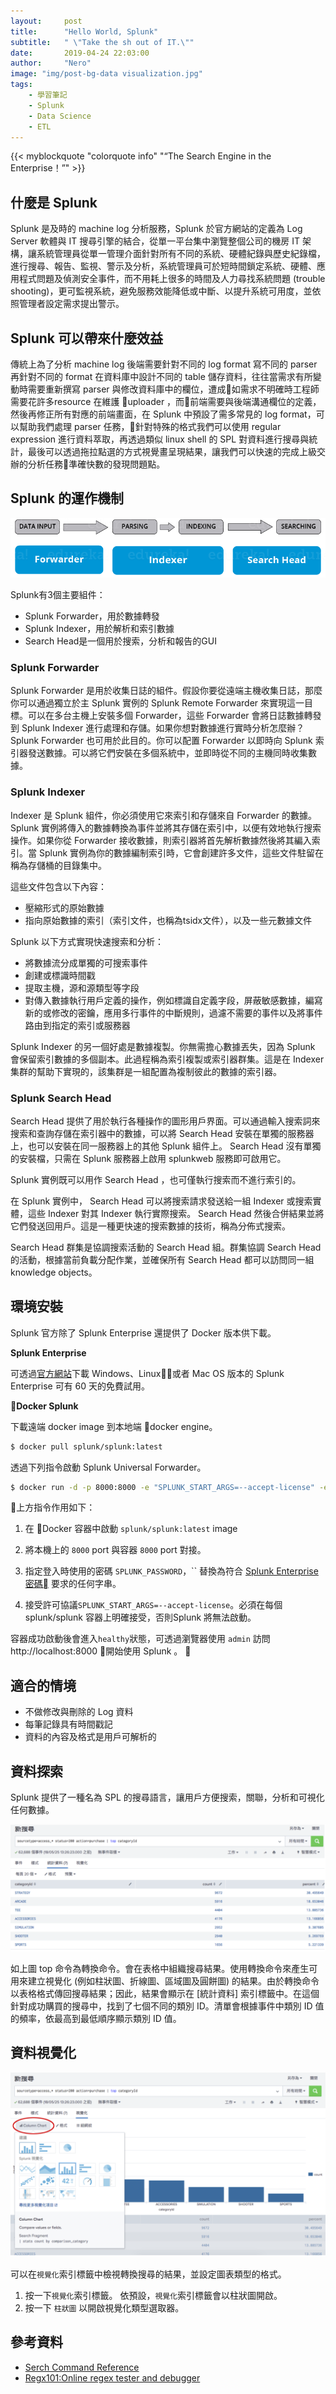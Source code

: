 ```yaml
---
layout:     post
title:      "Hello World, Splunk"
subtitle:   " \"Take the sh out of IT.\""
date:       2019-04-24 22:03:00
author:     "Nero"
image: "img/post-bg-data visualization.jpg"
tags:
    - 學習筆記
    - Splunk
    - Data Science
    - ETL
---
```


{{< myblockquote "colorquote info" "“The Search Engine in the Enterprise！”" >}}


## 什麼是 Splunk


Splunk 是及時的 machine log 分析服務，Splunk 於官方網站的定義為 Log Server 軟體與 IT 搜尋引擎的結合，從單一平台集中瀏覽整個公司的機房 IT 架構，讓系統管理員從單一管理介面針對所有不同的系統、硬體紀錄與歷史紀錄檔，進行搜尋、報告、監視、警示及分析，系統管理員可於短時間鎖定系統、硬體、應用程式問題及偵測安全事件，而不用耗上很多的時間及人力尋找系統問題 (trouble shooting)，更可監視系統，避免服務效能降低或中斷、以提升系統可用度，並依照管理者設定需求提出警示。

## Splunk 可以帶來什麼效益


傳統上為了分析 machine log 後端需要針對不同的 log format 寫不同的 parser 再針對不同的 format 在資料庫中設計不同的 table 儲存資料，往往當需求有所變動時需要重新撰寫 parser 與修改資料庫中的欄位，遭成如需求不明確時工程師需要花許多resource 在維護 uploader ，而前端需要與後端溝通欄位的定義，然後再修正所有對應的前端畫面，在 Splunk 中預設了需多常見的 log format，可以幫助我們處理 parser 任務，針對特殊的格式我們可以使用 regular expression 進行資料萃取，再透過類似 linux shell 的 SPL 對資料進行搜尋與統計，最後可以透過拖拉點選的方式視覺畫呈現結果，讓我們可以快速的完成上級交辦的分析任務準確快數的發現問題點。

## Splunk 的運作機制


![](/img/in-post/2019-04-24-how-world-splunk/splunk-components.png)

Splunk有3個主要組件：
- Splunk Forwarder，用於數據轉發
- Splunk Indexer，用於解析和索引數據
- Search Head是一個用於搜索，分析和報告的GUI

### Splunk Forwarder

Splunk Forwarder 是用於收集日誌的組件。假設你要從遠端主機收集日誌，那麼你可以通過獨立於主  Splunk 實例的 Splunk Remote Forwarder 來實現這一目標。可以在多台主機上安裝多個 Forwarder，這些 Forwarder 會將日誌數據轉發到 Splunk Indexer 進行處理和存儲。如果你想對數據進行實時分析怎麼辦？Splunk Forwarder 也可用於此目的。你可以配置 Forwarder 以即時向 Splunk 索引器發送數據。可以將它們安裝在多個系統中，並即時從不同的主機同時收集數據。

### Splunk Indexer

Indexer 是 Splunk 組件，你必須使用它來索引和存儲來自 Forwarder 的數據。Splunk 實例將傳入的數據轉換為事件並將其存儲在索引中，以便有效地執行搜索操作。如果你從 Forwarder 接收數據，則索引器將首先解析數據然後將其編入索引。當 Splunk 實例為你的數據編制索引時，它會創建許多文件，這些文件駐留在稱為存儲桶的目錄集中。

這些文件包含以下內容：

- 壓縮形式的原始數據
- 指向原始數據的索引（索引文件，也稱為tsidx文件），以及一些元數據文件


Splunk 以下方式實現快速搜索和分析：

- 將數據流分成單獨的可搜索事件
- 創建或標識時間戳
- 提取主機，源和源類型等字段
- 對傳入數據執行用戶定義的操作，例如標識自定義字段，屏蔽敏感數據，編寫新的或修改的密鑰，應用多行事件的中斷規則，過濾不需要的事件以及將事件路由到指定的索引或服務器

Splunk Indexer 的另一個好處是數據複製。你無需擔心數據丟失，因為 Splunk 會保留索引數據的多個副本。此過程稱為索引複製或索引器群集。這是在 Indexer 集群的幫助下實現的，該集群是一組配置為複制彼此的數據的索引器。

### Splunk Search Head

Search Head 提供了用於執行各種操作的圖形用戶界面。可以通過輸入搜索詞來搜索和查詢存儲在索引器中的數據，可以將 Search Head 安裝在單獨的服務器上，也可以安裝在同一服務器上的其他 Splunk 組件上。 Search Head 沒有單獨的安裝檔，只需在 Splunk 服務器上啟用 splunkweb 服務即可啟用它。

Splunk 實例既可以用作 Search Head ，也可僅執行搜索而不進行索引的。

在 Splunk 實例中， Search Head 可以將搜索請求發送給一組 Indexer 或搜索實體，這些 Indexer 對其 Indexer 執行實際搜索。 Search Head 然後合併結果並將它們發送回用戶。這是一種更快速的搜索數據的技術，稱為分佈式搜索。

Search Head 群集是協調搜索活動的 Search Head 組。群集協調 Search Head 的活動，根據當前負載分配作業，並確保所有 Search Head 都可以訪問同一組 knowledge objects。

## 環境安裝


Splunk 官方除了 Splunk Enterprise 還提供了 Docker 版本供下載。

**Splunk Enterprise**

可透過[官方網站](https://www.splunk.com/zh-hant_cn/download/splunk-enterprise.html)下載 Windows、Linux或者 Mac OS 版本的 Splunk Enterprise 可有 60 天的免費試用。

**Docker Splunk**

下載遠端 docker image 到本地端 docker engine。

``` bash
$ docker pull splunk/splunk:latest
```
透過下列指令啟動 Splunk Universal Forwarder。

```bash
$ docker run -d -p 8000:8000 -e "SPLUNK_START_ARGS=--accept-license" -e "SPLUNK_PASSWORD=" --name splunk splunk/splunk:latest
```

上方指令作用如下：

1. 在 Docker 容器中啟動 `splunk/splunk:latest` image

2. 將本機上的 `8000` port 與容器 `8000` port 對接。

3. 指定登入時使用的密碼 `SPLUNK_PASSWORD`，`` 替換為符合 [Splunk Enterprise 密碼](https://docs.splunk.com/Documentation/Splunk/latest/Security/Configurepasswordsinspecfile) 要求的任何字串。

4. 接受許可協議`SPLUNK_START_ARGS=--accept-license`。必須在每個splunk/splunk 容器上明確接受，否則Splunk 將無法啟動。

容器成功啟動後會進入`healthy`狀態，可透過瀏覽器使用 `admin` 訪問 http://localhost:8000 開始使用 Splunk 。

## 適合的情境


- 不做修改與刪除的 Log 資料
- 每筆記錄具有時間戳記
- 資料的內容及格式是用戶可解析的

## 資料探索


Splunk 提供了一種名為 SPL 的搜尋語言，讓用戶方便搜索，關聯，分析和可視化任何數據。

![](/img/in-post/2019-04-24-how-world-splunk/splunk-example.png)

如上圖 top 命令為轉換命令。會在表格中組織搜尋結果。使⽤轉換命令來產⽣可⽤來建⽴視覺化 (例如柱狀圖、折線圖、區域圖及圓餅圖) 的結果。由於轉換命令以表格格式傳回搜尋結果；因此，結果會顯⽰在 [統計資料] 索引標籤中。在這個針對成功購買的搜尋中，找到了七個不同的類別 ID。清單會根據事件中類別 ID 值的頻率，依最⾼到最低順序顯⽰類別 ID 值。

## 資料視覺化

![](/img/in-post/2019-04-24-how-world-splunk/splunk-example2.png)

可以在`視覺化`索引標籤中檢視轉換搜尋的結果，並設定圖表類型的格式。
1. 按⼀下`視覺化`索引標籤。
依預設，`視覺化`索引標籤會以柱狀圖開啟。
2. 按⼀下 `柱狀圖` 以開啟視覺化類型選取器。

## 參考資料


- [Serch Command Reference](https://docs.splunk.com/Documentation/Splunk/7.2.5/SearchReference/Abstract)
- [Regx101:Online regex tester and debugger](https://regex101.com/)
